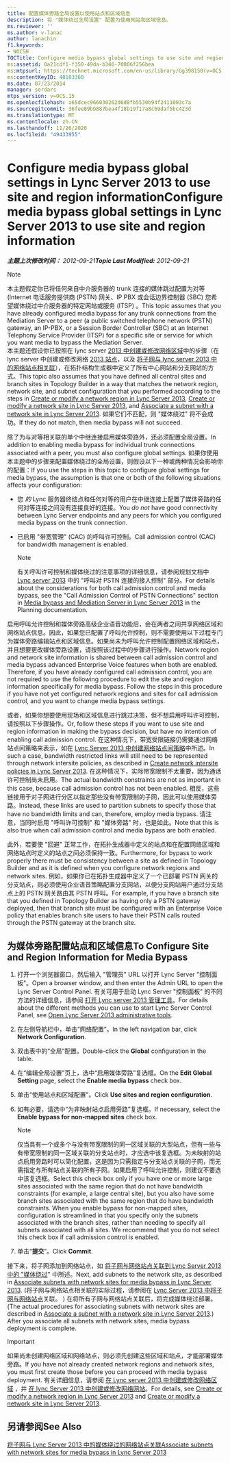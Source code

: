 ```yaml
---
title: 配置媒体旁路全局设置以使用站点和区域信息
description: 将 "媒体绕过全局设置" 配置为使用网站和区域信息。
ms.reviewer: ''
ms.author: v-lanac
author: lanachin
f1.keywords:
- NOCSH
TOCTitle: Configure media bypass global settings to use site and region information
ms:assetid: 0a21cdf1-f350-49da-b346-70806f256bea
ms:mtpsurl: https://technet.microsoft.com/en-us/library/Gg398150(v=OCS.15)
ms:contentKeyID: 48183360
ms.date: 07/23/2014
manager: serdars
mtps_version: v=OCS.15
ms.openlocfilehash: a65dcec966030262d6d0fb5530b94f2411003c7a
ms.sourcegitcommit: 36fee89bb887bea4f18b19f17a8c69daf5bc423d
ms.translationtype: MT
ms.contentlocale: zh-CN
ms.lasthandoff: 11/26/2020
ms.locfileid: "49433955"
---
```

# <a name="configure-media-bypass-global-settings-in-lync-server-2013-to-use-site-and-region-information"></a><span data-ttu-id="eb8d2-103">Configure media bypass global settings in Lync Server 2013 to use site and region information</span><span class="sxs-lookup"><span data-stu-id="eb8d2-103">Configure media bypass global settings in Lync Server 2013 to use site and region information</span></span>

<div data-xmlns="http://www.w3.org/1999/xhtml">

<div class="topic" data-xmlns="http://www.w3.org/1999/xhtml" data-msxsl="urn:schemas-microsoft-com:xslt" data-cs="https://msdn.microsoft.com/">

<div data-asp="https://msdn2.microsoft.com/asp">



</div>

<div id="mainSection">

<div id="mainBody"><span data-ttu-id="eb8d2-104">

<span> </span></span><span class="sxs-lookup"><span data-stu-id="eb8d2-104">

<span> </span></span></span>

<span data-ttu-id="eb8d2-105">_**主题上次修改时间：** 2012-09-21_</span><span class="sxs-lookup"><span data-stu-id="eb8d2-105">_**Topic Last Modified:** 2012-09-21_</span></span>

<div>


> [!NOTE]
> <span data-ttu-id="eb8d2-106">本主题假定你已将任何来自中介服务器的 trunk 连接的媒体跳过配置为对等 (Internet 电话服务提供商 (PSTN) 网关、IP PBX 或会话边界控制器 (SBC) 您希望媒体绕过中介服务器的特定网站或服务 (ITSP) 。</span><span class="sxs-lookup"><span data-stu-id="eb8d2-106">This topic assumes that you have already configured media bypass for any trunk connections from the Mediation Server to a peer (a public switched telephone network (PSTN) gateway, an IP-PBX, or a Session Border Controller (SBC) at an Internet Telephony Service Provider (ITSP) for a specific site or service for which you want media to bypass the Mediation Server.</span></span><BR><span data-ttu-id="eb8d2-107">本主题还假设你已按照在 lync server <A href="lync-server-2013-create-or-modify-a-network-region.md">2013 中创建或修改网络区域</A>中的步骤（在 lync server 中创建或修改网络 <A href="lync-server-2013-create-or-modify-a-network-site.md">2013 站点</A>，以及 <A href="lync-server-2013-associate-a-subnet-with-a-network-site.md">将子网与 lync server 2013 中的网络站点相关联</A>），在拓扑结构生成器中定义了所有中心网站和分支网站的方式。</span><span class="sxs-lookup"><span data-stu-id="eb8d2-107">This topic also assumes that you have defined all central sites and branch sites in Topology Builder in a way that matches the network region, network site, and subnet configuration that you performed according to the steps in <A href="lync-server-2013-create-or-modify-a-network-region.md">Create or modify a network region in Lync Server 2013</A>, <A href="lync-server-2013-create-or-modify-a-network-site.md">Create or modify a network site in Lync Server 2013</A>, and <A href="lync-server-2013-associate-a-subnet-with-a-network-site.md">Associate a subnet with a network site in Lync Server 2013</A>.</span></span> <span data-ttu-id="eb8d2-108">如果它们不匹配，则 "媒体绕过" 将不会成功。</span><span class="sxs-lookup"><span data-stu-id="eb8d2-108">If they do not match, then media bypass will not succeed.</span></span>



</div>

<span data-ttu-id="eb8d2-109">除了为与对等相关联的单个中继连接启用媒体旁路外，还必须配置全局设置。</span><span class="sxs-lookup"><span data-stu-id="eb8d2-109">In addition to enabling media bypass for individual trunk connections associated with a peer, you must also configure global settings.</span></span> <span data-ttu-id="eb8d2-110">如果你使用本主题中的步骤来配置媒体绕过的全局设置，则假设以下一种或两种情况会影响你的配置：</span><span class="sxs-lookup"><span data-stu-id="eb8d2-110">If you use the steps in this topic to configure global settings for media bypass, the assumption is that one or both of the following situations affects your configuration:</span></span>

  - <span data-ttu-id="eb8d2-111">您 *的* Lync 服务器终结点和任何对等的用户在中继连接上配置了媒体旁路的任何对等连接之间没有连接良好的连接。</span><span class="sxs-lookup"><span data-stu-id="eb8d2-111">You *do not* have good connectivity between Lync Server endpoints and any peers for which you configured media bypass on the trunk connection.</span></span>

  - <span data-ttu-id="eb8d2-112">已启用 "带宽管理" (CAC) 的呼叫许可控制。</span><span class="sxs-lookup"><span data-stu-id="eb8d2-112">Call admission control (CAC) for bandwidth management is enabled.</span></span>
    
    <div>
    

    > [!NOTE]
    > <span data-ttu-id="eb8d2-113">有关呼叫许可控制和媒体绕过的注意事项的详细信息，请参阅规划文档中 <A href="lync-server-2013-media-bypass-and-mediation-server.md">Lync server 2013</A> 中的 "呼叫对 PSTN 连接的接入控制" 部分。</span><span class="sxs-lookup"><span data-stu-id="eb8d2-113">For details about the considerations for both call admission control and media bypass, see the "Call Admission Control of PSTN Connections" section in <A href="lync-server-2013-media-bypass-and-mediation-server.md">Media bypass and Mediation Server in Lync Server 2013</A> in the Planning documentation.</span></span>

    
    </div>

<span data-ttu-id="eb8d2-p103">启用呼叫允许控制和媒体旁路高级企业语音功能后，会在两者之间共享网络区域和网络站点信息。因此，如果您已配置了呼叫允许控制，则不需要使用以下过程专门为媒体旁路编辑站点和区域信息。如果尚未为呼叫允许控制配置网络区域和站点，并且想要更改媒体旁路设置，请按照该过程中的步骤进行操作。</span><span class="sxs-lookup"><span data-stu-id="eb8d2-p103">Network region and network site information is shared between call admission control and media bypass advanced Enterprise Voice features when both are enabled. Therefore, if you have already configured call admission control, you are not required to use the following procedure to edit the site and region information specifically for media bypass. Follow the steps in this procedure if you have not yet configured network regions and sites for call admission control, and you want to change media bypass settings.</span></span>

<span data-ttu-id="eb8d2-117">或者，如果你想要使用现场和区域信息进行跳过决策，但不想启用呼叫许可控制，请按照以下步骤操作。</span><span class="sxs-lookup"><span data-stu-id="eb8d2-117">Or, follow these steps if you want to use site and region information in making the bypass decision, but have no intention of enabling call admission control.</span></span> <span data-ttu-id="eb8d2-118">在这种情况下，带宽受限链接仍需要通过网络站点间策略来表示，如在 [Lync Server 2013 中创建网络站点间策略](lync-server-2013-create-network-intersite-policies.md)中所述。</span><span class="sxs-lookup"><span data-stu-id="eb8d2-118">In such a case, bandwidth restricted links will still need to be represented through network intersite policies, as described in [Create network intersite policies in Lync Server 2013](lync-server-2013-create-network-intersite-policies.md).</span></span> <span data-ttu-id="eb8d2-119">在这种情况下，实际带宽限制不太重要，因为通话许可控制尚未启用。</span><span class="sxs-lookup"><span data-stu-id="eb8d2-119">The actual bandwidth constraints are not as important in this case, because call admission control has not been enabled.</span></span> <span data-ttu-id="eb8d2-120">相反，这些链接用于对子网进行分区以指定那些没有带宽限制的子网，因此可以使用媒体旁路。</span><span class="sxs-lookup"><span data-stu-id="eb8d2-120">Instead, these links are used to partition subnets to specify those that have no bandwidth limits and can, therefore, employ media bypass.</span></span> <span data-ttu-id="eb8d2-121">请注意，当同时启用 "呼叫许可控制" 和 "媒体旁路" 时，也是如此。</span><span class="sxs-lookup"><span data-stu-id="eb8d2-121">Note that this is also true when call admission control and media bypass are both enabled.</span></span>

<span data-ttu-id="eb8d2-122">此外，若要使 "回避" 正常工作，在拓扑生成器中定义的站点和在配置网络区域和网络站点时定义的站点之间必须保持一致。</span><span class="sxs-lookup"><span data-stu-id="eb8d2-122">Furthermore, for bypass to work properly there must be consistency between a site as defined in Topology Builder and as it is defined when you configure network regions and network sites.</span></span> <span data-ttu-id="eb8d2-123">例如，如果你已在拓扑生成器中定义了一个已部署 PSTN 网关的分支站点，则必须使用企业语音策略配置分支网站，以便分支网站用户通过分支站点上的 PSTN 网关路由其 PSTN 呼叫。</span><span class="sxs-lookup"><span data-stu-id="eb8d2-123">For example, if you have a branch site that you defined in Topology Builder as having only a PSTN gateway deployed, then that branch site must be configured with an Enterprise Voice policy that enables branch site users to have their PSTN calls routed through the PSTN gateway at the branch site.</span></span>

<div>

## <a name="to-configure-site-and-region-information-for-media-bypass"></a><span data-ttu-id="eb8d2-124">为媒体旁路配置站点和区域信息</span><span class="sxs-lookup"><span data-stu-id="eb8d2-124">To Configure Site and Region Information for Media Bypass</span></span>

1.  <span data-ttu-id="eb8d2-125">打开一个浏览器窗口，然后输入 "管理员" URL 以打开 Lync Server "控制面板"。</span><span class="sxs-lookup"><span data-stu-id="eb8d2-125">Open a browser window, and then enter the Admin URL to open the Lync Server Control Panel.</span></span> <span data-ttu-id="eb8d2-126">有关可用于启动 Lync Server "控制面板" 的不同方法的详细信息，请参阅 [打开 Lync server 2013 管理工具](lync-server-2013-open-lync-server-administrative-tools.md)。</span><span class="sxs-lookup"><span data-stu-id="eb8d2-126">For details about the different methods you can use to start Lync Server Control Panel, see [Open Lync Server 2013 administrative tools](lync-server-2013-open-lync-server-administrative-tools.md).</span></span>

2.  <span data-ttu-id="eb8d2-127">在左侧导航栏中，单击“网络配置”。</span><span class="sxs-lookup"><span data-stu-id="eb8d2-127">In the left navigation bar, click **Network Configuration**.</span></span>

3.  <span data-ttu-id="eb8d2-128">双击表中的“全局”配置。</span><span class="sxs-lookup"><span data-stu-id="eb8d2-128">Double-click the **Global** configuration in the table.</span></span>

4.  <span data-ttu-id="eb8d2-129">在“编辑全局设置”页上，选中“启用媒体旁路”复选框。</span><span class="sxs-lookup"><span data-stu-id="eb8d2-129">On the **Edit Global Setting** page, select the **Enable media bypass** check box.</span></span>

5.  <span data-ttu-id="eb8d2-130">单击“使用站点和区域配置”。</span><span class="sxs-lookup"><span data-stu-id="eb8d2-130">Click **Use sites and region configuration**.</span></span>

6.  <span data-ttu-id="eb8d2-131">如有必要，请选中“为非映射站点启用旁路”复选框。</span><span class="sxs-lookup"><span data-stu-id="eb8d2-131">If necessary, select the **Enable bypass for non-mapped sites** check box.</span></span>
    
    <div>
    

    > [!NOTE]
    > <span data-ttu-id="eb8d2-p107">仅当具有一个或多个与没有带宽限制的同一区域关联的大型站点，但有一些与有带宽限制的同一区域关联的分支站点时，才应选中该复选框。为未映射的站点启用旁路时可以简化配置，这是因为只需指定与分支站点关联的子网，而无需指定与所有站点关联的所有子网。如果启用了呼叫允许控制，则建议不要选中该复选框。</span><span class="sxs-lookup"><span data-stu-id="eb8d2-p107">Select this check box only if you have one or more large sites associated with the same region that do not have bandwidth constraints (for example, a large central site), but you also have some branch sites associated with the same region that do have bandwidth constraints. When you enable bypass for non-mapped sites, configuration is streamlined in that you specify only the subnets associated with the branch sites, rather than needing to specify all subnets associated with all sites. We recommend that you do not select this check box if call admission control is enabled.</span></span>

    
    </div>

7.  <span data-ttu-id="eb8d2-135">单击“**提交**”。</span><span class="sxs-lookup"><span data-stu-id="eb8d2-135">Click **Commit**.</span></span>

<span data-ttu-id="eb8d2-136">接下来，将子网添加到网络站点，如 [将子网与网络站点关联到 Lync Server 2013 中的 "媒体绕过](lync-server-2013-associate-subnets-with-network-sites-for-media-bypass.md)" 中所述。</span><span class="sxs-lookup"><span data-stu-id="eb8d2-136">Next, add subnets to the network site, as described in [Associate subnets with network sites for media bypass in Lync Server 2013](lync-server-2013-associate-subnets-with-network-sites-for-media-bypass.md).</span></span> <span data-ttu-id="eb8d2-137"> (将子网与网络站点相关联的实际过程，请参阅在 [Lync Server 2013 中将子网与网络站点](lync-server-2013-associate-a-subnet-with-a-network-site.md)关联。 ) 在将所有子网与网络站点关联后，将完成媒体绕过部署。</span><span class="sxs-lookup"><span data-stu-id="eb8d2-137">(The actual procedures for associating subnets with network sites are described in [Associate a subnet with a network site in Lync Server 2013](lync-server-2013-associate-a-subnet-with-a-network-site.md).) After you associate all subnets with network sites, media bypass deployment is complete.</span></span>

<div>


> [!IMPORTANT]
> <span data-ttu-id="eb8d2-138">如果尚未创建网络区域和网络站点，则必须先创建这些区域和站点，才能部署媒体旁路。</span><span class="sxs-lookup"><span data-stu-id="eb8d2-138">If you have not already created network regions and network sites, you must first create those before you can proceed with media bypass deployment.</span></span> <span data-ttu-id="eb8d2-139">有关详细信息，请参阅 <A href="lync-server-2013-create-or-modify-a-network-region.md">在 Lync server 2013 中创建或修改网络区域</A> ，并 <A href="lync-server-2013-create-or-modify-a-network-site.md">在 lync Server 2013 中创建或修改网络网站</A>。</span><span class="sxs-lookup"><span data-stu-id="eb8d2-139">For details, see <A href="lync-server-2013-create-or-modify-a-network-region.md">Create or modify a network region in Lync Server 2013</A> and <A href="lync-server-2013-create-or-modify-a-network-site.md">Create or modify a network site in Lync Server 2013</A>.</span></span>



</div>

</div>

<div>

## <a name="see-also"></a><span data-ttu-id="eb8d2-140">另请参阅</span><span class="sxs-lookup"><span data-stu-id="eb8d2-140">See Also</span></span>


[<span data-ttu-id="eb8d2-141">将子网与 Lync Server 2013 中的媒体绕过的网络站点关联</span><span class="sxs-lookup"><span data-stu-id="eb8d2-141">Associate subnets with network sites for media bypass in Lync Server 2013</span></span>](lync-server-2013-associate-subnets-with-network-sites-for-media-bypass.md)  
  

<span data-ttu-id="eb8d2-142"></div>

</div>

<span> </span>

</div>

</div>

</span><span class="sxs-lookup"><span data-stu-id="eb8d2-142"></div>

</div>

<span> </span>

</div>

</div>

</span></span></div>

